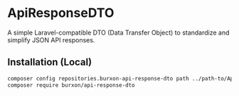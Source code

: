 # ApiResponseDTO

A simple Laravel-compatible DTO (Data Transfer Object) to standardize and simplify JSON API responses.

## Installation (Local)

```bash
composer config repositories.burxon-api-response-dto path ../path-to/ApiResponseDTO
composer require burxon/api-response-dto
